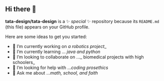 ## Hi there 👋


**tata-design/tata-design** is a ✨ _special_ ✨ repository because its `README.md` (this file) appears on your GitHub profile.

Here are some ideas to get you started:

- 🔭 I’m currently working on _a robotics project__
- 🌱 I’m currently learning ... _java and python_
- 👯 I’m looking to collaborate on ..._ biomedical projects with high schoolers_
- 🤔 I’m looking for help with ..._coding prosethics_
- 💬 Ask me about ..._math, school, and faith_
